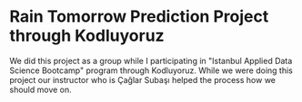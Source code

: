 # Rain Tomorrow Prediction Project through Kodluyoruz

We did this project as a group while I participating in "Istanbul Applied Data Science Bootcamp" program through Kodluyoruz. 
While we were doing this project our instructor who is Çağlar Subaşı helped the process how we should move on. 
